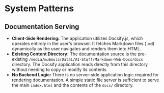 # System Patterns

## Documentation Serving

- **Client-Side Rendering:** The application utilizes Docsify.js, which operates entirely in the user's browser. It fetches Markdown files (`.md`) dynamically as the user navigates and renders them into HTML.
- **Existing Content Directory:** The documentation source is the pre-existing `/media/mu6mula/Data1/AI-Stuff/Markdown-Web-Docs/docs` directory. The Docsify application reads directly from this directory without needing to copy or modify its contents.
- **No Backend Logic:** There is no server-side application logic required for rendering documentation. A simple static file server is sufficient to serve the main `index.html` and the contents of the `docs/` directory.